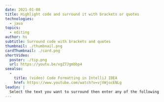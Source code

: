 ```yaml
---
date: 2021-01-08
title: Highlight code and surround it with brackets or quotes
technologies:
  - java
topics:
  - editing
author: hs
subtitle: Surround code with brackets and quotes
thumbnail: ./thumbnail.png
cardThumbnail: ./card.png
shortVideo:
  poster: ./tip.png
  url: https://youtu.be/xgZ7Jgmbbp4
seealso:
  - 
    title: (video) Code Formatting in IntelliJ IDEA
    href: https://www.youtube.com/watch?v=vjVWjocENLg
leadin: |
  Select the text you want to surround then enter any of the following characters ```({[`"'``` them to the start and end of your selected text.
---
```


